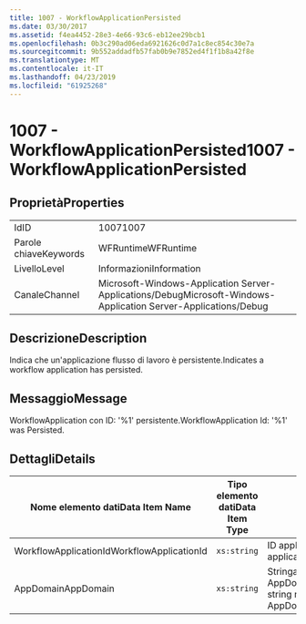 ```yaml
---
title: 1007 - WorkflowApplicationPersisted
ms.date: 03/30/2017
ms.assetid: f4ea4452-28e3-4e66-93c6-eb12ee29bcb1
ms.openlocfilehash: 0b3c290ad06eda6921626c0d7a1c8ec854c30e7a
ms.sourcegitcommit: 9b552addadfb57fab0b9e7852ed4f1f1b8a42f8e
ms.translationtype: MT
ms.contentlocale: it-IT
ms.lasthandoff: 04/23/2019
ms.locfileid: "61925268"
---
```

# <a name="1007---workflowapplicationpersisted"></a><span data-ttu-id="4d505-102">1007 - WorkflowApplicationPersisted</span><span class="sxs-lookup"><span data-stu-id="4d505-102">1007 - WorkflowApplicationPersisted</span></span>
## <a name="properties"></a><span data-ttu-id="4d505-103">Proprietà</span><span class="sxs-lookup"><span data-stu-id="4d505-103">Properties</span></span>  
  
|||  
|-|-|  
|<span data-ttu-id="4d505-104">Id</span><span class="sxs-lookup"><span data-stu-id="4d505-104">ID</span></span>|<span data-ttu-id="4d505-105">1007</span><span class="sxs-lookup"><span data-stu-id="4d505-105">1007</span></span>|  
|<span data-ttu-id="4d505-106">Parole chiave</span><span class="sxs-lookup"><span data-stu-id="4d505-106">Keywords</span></span>|<span data-ttu-id="4d505-107">WFRuntime</span><span class="sxs-lookup"><span data-stu-id="4d505-107">WFRuntime</span></span>|  
|<span data-ttu-id="4d505-108">Livello</span><span class="sxs-lookup"><span data-stu-id="4d505-108">Level</span></span>|<span data-ttu-id="4d505-109">Informazioni</span><span class="sxs-lookup"><span data-stu-id="4d505-109">Information</span></span>|  
|<span data-ttu-id="4d505-110">Canale</span><span class="sxs-lookup"><span data-stu-id="4d505-110">Channel</span></span>|<span data-ttu-id="4d505-111">Microsoft-Windows-Application Server-Applications/Debug</span><span class="sxs-lookup"><span data-stu-id="4d505-111">Microsoft-Windows-Application Server-Applications/Debug</span></span>|  
  
## <a name="description"></a><span data-ttu-id="4d505-112">Descrizione</span><span class="sxs-lookup"><span data-stu-id="4d505-112">Description</span></span>  
 <span data-ttu-id="4d505-113">Indica che un'applicazione flusso di lavoro è persistente.</span><span class="sxs-lookup"><span data-stu-id="4d505-113">Indicates a workflow application has persisted.</span></span>  
  
## <a name="message"></a><span data-ttu-id="4d505-114">Messaggio</span><span class="sxs-lookup"><span data-stu-id="4d505-114">Message</span></span>  
 <span data-ttu-id="4d505-115">WorkflowApplication con ID: '%1' persistente.</span><span class="sxs-lookup"><span data-stu-id="4d505-115">WorkflowApplication Id: '%1' was Persisted.</span></span>  
  
## <a name="details"></a><span data-ttu-id="4d505-116">Dettagli</span><span class="sxs-lookup"><span data-stu-id="4d505-116">Details</span></span>  
  
|<span data-ttu-id="4d505-117">Nome elemento dati</span><span class="sxs-lookup"><span data-stu-id="4d505-117">Data Item Name</span></span>|<span data-ttu-id="4d505-118">Tipo elemento dati</span><span class="sxs-lookup"><span data-stu-id="4d505-118">Data Item Type</span></span>|<span data-ttu-id="4d505-119">Descrizione</span><span class="sxs-lookup"><span data-stu-id="4d505-119">Description</span></span>|  
|--------------------|--------------------|-----------------|  
|<span data-ttu-id="4d505-120">WorkflowApplicationId</span><span class="sxs-lookup"><span data-stu-id="4d505-120">WorkflowApplicationId</span></span>|`xs:string`|<span data-ttu-id="4d505-121">ID applicazione flusso di lavoro</span><span class="sxs-lookup"><span data-stu-id="4d505-121">The workflow application id</span></span>|  
|<span data-ttu-id="4d505-122">AppDomain</span><span class="sxs-lookup"><span data-stu-id="4d505-122">AppDomain</span></span>|`xs:string`|<span data-ttu-id="4d505-123">Stringa restituita da AppDomain.CurrentDomain.FriendlyName.</span><span class="sxs-lookup"><span data-stu-id="4d505-123">The string returned by AppDomain.CurrentDomain.FriendlyName.</span></span>|
